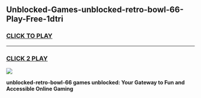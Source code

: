 
## Unblocked-Games-unblocked-retro-bowl-66-Play-Free-1dtri
<h3>
<a href="https://premium76.site?title=unblocked-retro-bowl-66&ref=19M">CLICK TO PLAY</a></h3>
<hr>

<h3>
<a href="https://premium76.site?title=unblocked-retro-bowl-66&ref=19M">CLICK 2 PLAY</a>
  
</h3>

<a href="https://premium76.site?title=unblocked-retro-bowl-66&ref=19M"><img src="https://clearcache.store/games.png"></a>


**unblocked-retro-bowl-66 games unblocked: Your Gateway to Fun and Accessible Online Gaming**

